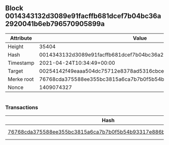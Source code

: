 ## Block 0014343132d3089e91facffb681dcef7b04bc36a2920041b6eb796570905899a

Attribute | Value
--- | ---
Height | 35404
Hash | 0014343132d3089e91facffb681dcef7b04bc36a2920041b6eb796570905899a
Timestamp | 2021-04-24T10:34:49+00:00
Target | 00254142f49eaaa504dc75712e8378ad5316cbcead634704b3734b6271167cc4
Merke root | 76768cda375588ee355bc3815a6ca7b7b0f5b54b93317e886b2f0a2160562951
Nonce | 1409074327

```

```

### Transactions

Hash | Amount
--- | ---
[76768cda375588ee355bc3815a6ca7b7b0f5b54b93317e886b2f0a2160562951](76768cda375588ee355bc3815a6ca7b7b0f5b54b93317e886b2f0a2160562951.md) | 10.00000000 SKEPTI 
